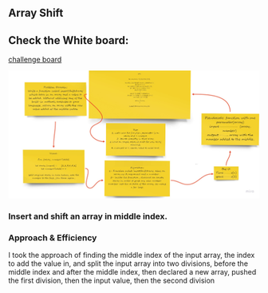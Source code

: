 ## Array Shift

## Check the White board: 

[challenge board](https://miro.com/app/board/o9J_lDn-49o=/)

![Miro](/images/codeChallenge02.jpg)


### Insert and shift an array in middle index.

### Approach & Efficiency
I took the approach of finding the middle index of the input array, the index to add the value in, and split the input array into two divisions, before the middle index and after the middle index, then declared a new array, pushed the first division, then the input value, then the second division

